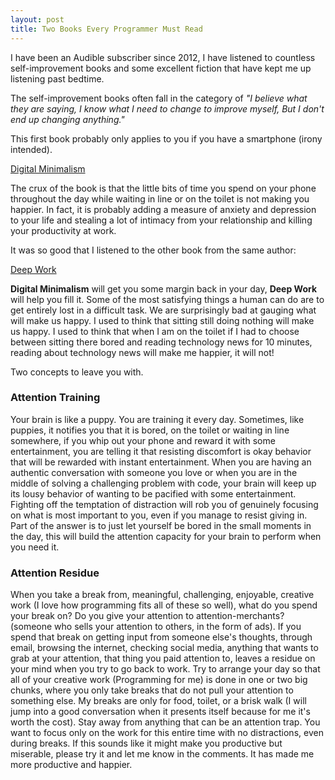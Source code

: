 ```yaml
---
layout: post
title: Two Books Every Programmer Must Read
---
```


I have been an Audible subscriber since 2012, I have listened to countless
self-improvement books and some excellent fiction that have kept me up listening
past bedtime.

The self-improvement books often fall in the category of _"I believe what they
are saying, I know what I need to change to improve myself, But I don't end up
changing anything."_

This first book probably only applies to you if you have a smartphone (irony
intended).

[Digital Minimalism](https://www.audible.com/pd/Digital-Minimalism-Audiobook/B07LGF8TCJ?qid=1557151959&sr=1-1&ref=a_search_c3_lProduct_1_1&pf_rd_p=e81b7c27-6880-467a-b5a7-13cef5d729fe&pf_rd_r=ANK88ZNGPDFBB26MN8FB)

The crux of the book is that the little bits of time you spend on your phone
throughout the day while waiting in line or on the toilet is not making you
happier. In fact, it is probably adding a measure of anxiety and depression to
your life and stealing a lot of intimacy from your relationship and killing your
productivity at work.

It was so good that I listened to the other book from the same author:

[Deep Work](https://www.audible.com/pd/Deep-Work-Audiobook/B0189PX1RQ?qid=1557151967&sr=1-1&ref=a_search_c3_lProduct_1_1&pf_rd_p=e81b7c27-6880-467a-b5a7-13cef5d729fe&pf_rd_r=EBDMM5RKHBHCBXQAXQDS)

**Digital Minimalism** will get you some margin back in your day, **Deep Work**
will help you fill it. Some of the most satisfying things a human can do are to
get entirely lost in a difficult task. We are surprisingly bad at gauging what
will make us happy. I used to think that sitting still doing nothing will make
us happy. I used to think that when I am on the toilet if I had to choose
between sitting there bored and reading technology news for 10 minutes, reading
about technology news will make me happier, it will not!

Two concepts to leave you with.

### Attention Training

Your brain is like a puppy. You are training it every day. Sometimes, like
puppies, it notifies you that it is bored, on the toilet or waiting in line
somewhere, if you whip out your phone and reward it with some entertainment, you
are telling it that resisting discomfort is okay behavior that will be rewarded
with instant entertainment. When you are having an authentic conversation with
someone you love or when you are in the middle of solving a challenging problem
with code, your brain will keep up its lousy behavior of wanting to be pacified
with some entertainment. Fighting off the temptation of distraction will rob you
of genuinely focusing on what is most important to you, even if you manage to
resist giving in. Part of the answer is to just let yourself be bored in the
small moments in the day, this will build the attention capacity for your brain
to perform when you need it.

### Attention Residue

When you take a break from, meaningful, challenging, enjoyable, creative work (I
love how programming fits all of these so well), what do you spend your break
on? Do you give your attention to attention-merchants? (someone who sells your
attention to others, in the form of ads). If you spend that break on getting
input from someone else's thoughts, through email, browsing the internet,
checking social media, anything that wants to grab at your attention, that thing
you paid attention to, leaves a residue on your mind when you try to go back to
work. Try to arrange your day so that all of your creative work (Programming for
me) is done in one or two big chunks, where you only take breaks that do not
pull your attention to something else. My breaks are only for food, toilet, or a
brisk walk (I will jump into a good conversation when it presents itself because
for me it's worth the cost). Stay away from anything that can be an attention
trap. You want to focus only on the work for this entire time with no
distractions, even during breaks. If this sounds like it might make you
productive but miserable, please try it and let me know in the comments. It has
made me more productive and happier.
